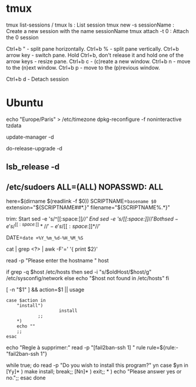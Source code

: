# tmux

tmux list-sessions / tmux ls : List session
tmux new -s sessionName : Create a new session with the name sessionName
tmux attach -t 0 : Attach the 0 session

Ctrl+b " - split pane horizontally.
Ctrl+b % - split pane vertically.
Ctrl+b arrow key - switch pane.
Hold Ctrl+b, don't release it and hold one of the arrow keys - resize pane.
Ctrl+b c - (c)reate a new window.
Ctrl+b n - move to the (n)ext window.
Ctrl+b p - move to the (p)revious window.

Ctrl+b d - Detach session

# Ubuntu
echo "Europe/Paris" > /etc/timezone
dpkg-reconfigure -f noninteractive tzdata

update-manager -d

do-release-upgrade -d

lsb_release -d
-----------------------------------------------
/etc/sudoers
<user> ALL=(ALL) NOPASSWD: ALL
-----------------------------------------------

here=$(dirname $(readlink -f $0))
SCRIPTNAME=`basename $0`
extension="${SCRIPTNAME##*.}"
filename="${SCRIPTNAME%.*}"

trim: 
Start sed -e 's/^[[:space:]]*//'
End sed -e 's/[[:space:]]*$//'
Both sed -e 's/^[[:space:]]*//' -e 's/[[:space:]]*$//'

DATE=`date +%Y_%m_%d-%H_%M_%S`

cat <file> | grep <?> | awk -F'=' '{ print $2}'

read -p "Please enter the hostname " host

if grep -q $host /etc/hosts
then
  sed -i "s/$oldHost/$host/g" /etc/sysconfig/network
else 
  echo "$host not found in /etc/hosts"
fi

[ -n "$1" ] && action=$1 || usage

	case $action in
		"install")
                        install
                ;;
		*)
		echo ""
		;;
	esac

echo "Regle à supprimer:"
read -p "[fail2ban-ssh 1] " rule
rule=${rule:-"fail2ban-ssh 1"}

while true; do
    read -p "Do you wish to install this program?" yn
    case $yn in
        [Yy]* ) make install; break;;
        [Nn]* ) exit;;
        * ) echo "Please answer yes or no.";;
    esac
done
